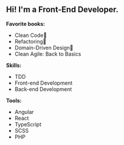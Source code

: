 <h2>Hi! I'm a Front-End Developer.</h2>
<div>
  <p><b>Favorite books:</b></p>
  <ul>
    <li>Clean Code&#129351;</li>
    <li>Refactoring&#129352;</li>
    <li>Domain-Driven Design&#129353;</li>
    <li>Clean Agile: Back to Basics</li>
  </ul>
</div>

<div>
  <p><b>Skills:</b></p>
  <ul>
    <li>TDD</li>
    <li>Front-end Development</li>
    <li>Back-end Development</li>
  </ul>
</div>

<div>
  <p><b>Tools:</b></p>
  <ul>
    <li>Angular</li>
    <li>React</li>
    <li>TypeScript</li>
    <li>SCSS</li>
    <li>PHP</li>
  </ul>
</div>
